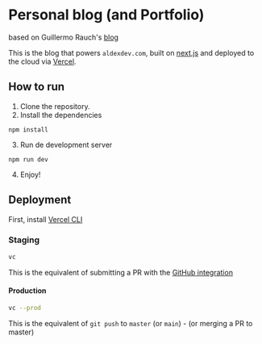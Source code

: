 # Personal blog (and Portfolio)

based on Guillermo Rauch's [blog](https://github.com/rauchg/blog)

This is the blog that powers `aldexdev.com`, built on
[next.js](https://nextjs.org/) and
deployed to the cloud via [Vercel](https://vercel.com).

## How to run

1. Clone the repository.
2. Install the dependencies

```
npm install
```

3. Run de development server

```
npm run dev
```

4. Enjoy!

## Deployment

First, install [Vercel CLI](https://vercel.com/download)

### Staging

```bash
vc
```

This is the equivalent of submitting a PR with the [GitHub integration](https://vercel.com/github)

#### Production

```bash
vc --prod
```

This is the equivalent of `git push` to `master` (or `main`) - (or merging a PR to master)
